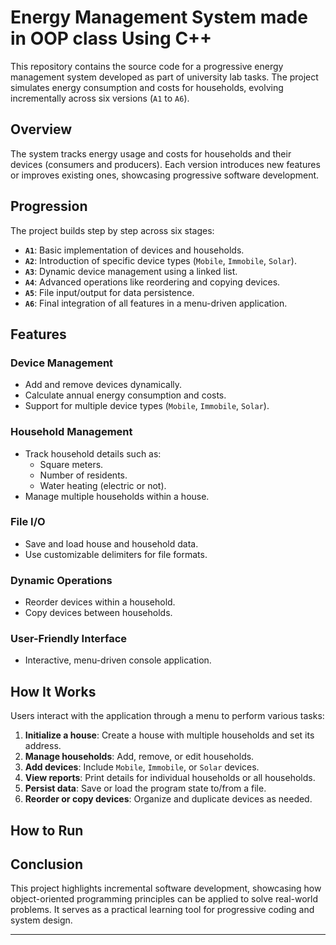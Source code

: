 # Energy Management System made in OOP class Using C++ 

This repository contains the source code for a progressive energy management system developed as part of university lab tasks. The project simulates energy consumption and costs for households, evolving incrementally across six versions (`A1` to `A6`).

## **Overview**

The system tracks energy usage and costs for households and their devices (consumers and producers). Each version introduces new features or improves existing ones, showcasing progressive software development.

## **Progression**

The project builds step by step across six stages:

- **`A1`**: Basic implementation of devices and households.
- **`A2`**: Introduction of specific device types (`Mobile`, `Immobile`, `Solar`).
- **`A3`**: Dynamic device management using a linked list.
- **`A4`**: Advanced operations like reordering and copying devices.
- **`A5`**: File input/output for data persistence.
- **`A6`**: Final integration of all features in a menu-driven application.

## **Features**

### **Device Management**
- Add and remove devices dynamically.
- Calculate annual energy consumption and costs.
- Support for multiple device types (`Mobile`, `Immobile`, `Solar`).

### **Household Management**
- Track household details such as:
  - Square meters.
  - Number of residents.
  - Water heating (electric or not).
- Manage multiple households within a house.

### **File I/O**
- Save and load house and household data.
- Use customizable delimiters for file formats.

### **Dynamic Operations**
- Reorder devices within a household.
- Copy devices between households.

### **User-Friendly Interface**
- Interactive, menu-driven console application.

## **How It Works**

Users interact with the application through a menu to perform various tasks:

1. **Initialize a house**: Create a house with multiple households and set its address.
2. **Manage households**: Add, remove, or edit households.
3. **Add devices**: Include `Mobile`, `Immobile`, or `Solar` devices.
4. **View reports**: Print details for individual households or all households.
5. **Persist data**: Save or load the program state to/from a file.
6. **Reorder or copy devices**: Organize and duplicate devices as needed.

## **How to Run**


## **Conclusion**

This project highlights incremental software development, showcasing how object-oriented programming principles can be applied to solve real-world problems. It serves as a practical learning tool for progressive coding and system design.

---
